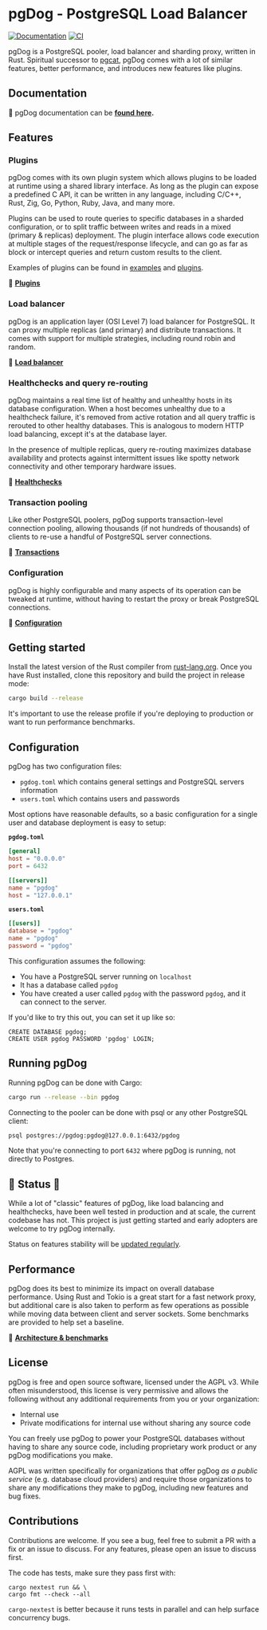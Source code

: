 # pgDog - PostgreSQL Load Balancer

[![Documentation](https://img.shields.io/badge/documentation-blue?style=flat)](https://pgdog.dev)
[![CI](https://github.com/levkk/pgdog/actions/workflows/ci.yml/badge.svg)](https://github.com/levkk/pgdog/actions/workflows/ci.yml)

pgDog is a PostgreSQL pooler, load balancer and sharding proxy, written in Rust.
Spiritual successor to [pgcat](https://github.com/levkk/pgcat), pgDog comes with a lot of
similar features, better performance, and introduces new features like plugins.

## Documentation

&#128216; pgDog documentation can be **[found here](https://pgdog.dev).**

## Features

### Plugins

pgDog comes with its own plugin system which allows plugins to be loaded at runtime using a shared library interface. As long as the plugin can expose a predefined C API, it can be written in any language, including C/C++, Rust, Zig, Go, Python, Ruby, Java, and many more.

Plugins can be used to route queries to specific databases in a sharded configuration, or to
split traffic between writes and reads in a mixed (primary & replicas) deployment. The plugin
interface allows code execution at multiple stages of the request/response lifecycle, and can
go as far as block or intercept queries and return custom results to the client.

Examples of plugins can be found in [examples](https://github.com/levkk/pgdog/tree/main/examples) and [plugins](https://github.com/levkk/pgdog/tree/main/plugins).

&#128216; **[Plugins](https://pgdog.dev/features/plugins/)**

### Load balancer

pgDog is an application layer (OSI Level 7) load balancer for PostgreSQL. It can proxy multiple replicas (and primary) and distribute transactions. It comes with support for multiple strategies, including round robin and random.

&#128216; **[Load balancer](https://pgdog.dev/features/load-balancer)**

### Healthchecks and query re-routing

pgDog maintains a real time list of healthy and unhealthy hosts in its database configuration.
When a host becomes unhealthy due to a healthcheck failure, it's removed from active rotation
and all query traffic is rerouted to other healthy databases. This is analogous to modern HTTP
load balancing, except it's at the database layer.

In the presence of multiple replicas, query re-routing maximizes database availability and
protects against intermittent issues like spotty network connectivity and other temporary hardware issues.

&#128216; **[Healthchecks](https://pgdog.dev/features/healthchecks)**

### Transaction pooling

Like other PostgreSQL poolers, pgDog supports transaction-level connection pooling, allowing
thousands (if not hundreds of thousands) of clients to re-use a handful of PostgreSQL server connections.

&#128216; **[Transactions](https://pgdog.dev/features/transaction-mode)**

### Configuration

pgDog is highly configurable and many aspects of its operation can be tweaked at runtime, without having
to restart the proxy or break PostgreSQL connections.

&#128216; **[Configuration](https://pgdog.dev/configuration/)**

## Getting started

Install the latest version of the Rust compiler from [rust-lang.org](https://rust-lang.org).
Once you have Rust installed, clone this repository and build the project in release mode:

```bash
cargo build --release
```

It's important to use the release profile if you're deploying to production or want to run
performance benchmarks.

## Configuration

pgDog has two configuration files:

* `pgdog.toml` which contains general settings and PostgreSQL servers information
* `users.toml` which contains users and passwords

Most options have reasonable defaults, so a basic configuration for a single user
and database deployment is easy to setup:

**`pgdog.toml`**

```toml
[general]
host = "0.0.0.0"
port = 6432

[[servers]]
name = "pgdog"
host = "127.0.0.1"
```

**`users.toml`**

```toml
[[users]]
database = "pgdog"
name = "pgdog"
password = "pgdog"
```

This configuration assumes the following:

* You have a PostgreSQL server running on `localhost`
* It has a database called `pgdog`
* You have created a user called `pgdog` with the password `pgdog`, and it can connect
  to the server.

If you'd like to try this out, you can set it up like so:

```postgresql
CREATE DATABASE pgdog;
CREATE USER pgdog PASSWORD 'pgdog' LOGIN;
```

## Running pgDog

Running pgDog can be done with Cargo:

```bash
cargo run --release --bin pgdog
```

Connecting to the pooler can be done with psql or any other PostgreSQL client:

```bash
psql postgres://pgdog:pgdog@127.0.0.1:6432/pgdog
```

Note that you're connecting to port `6432` where pgDog is running, not directly to Postgres.

## &#128678; Status &#128678;

While a lot of "classic" features of pgDog, like load balancing and healthchecks, have been well tested in production and at scale, the current codebase has not. This project is just getting started and early adopters are welcome to try pgDog internally.

Status on features stability will be [updated regularly](https://pgdog.dev/features/).

## Performance

pgDog does its best to minimize its impact on overall database performance. Using Rust and Tokio is a great start for a fast network proxy, but additional
care is also taken to perform as few operations as possible while moving data between client and server sockets. Some benchmarks are provided
to help set a baseline.

&#128216; **[Architecture & benchmarks](https://pgdog.dev/architecture/)**

## License

pgDog is free and open source software, licensed under the AGPL v3. While often misunderstood, this license is very permissive
and allows the following without any additional requirements from you or your organization:

* Internal use
* Private modifications for internal use without sharing any source code

You can freely use pgDog to power your PostgreSQL databases without having to
share any source code, including proprietary work product or any pgDog modifications you make.

AGPL was written specifically for organizations that offer pgDog _as a public service_ (e.g. database cloud providers) and require
those organizations to share any modifications they make to pgDog, including new features and bug fixes.

## Contributions

Contributions are welcome. If you see a bug, feel free to submit a PR with a fix or an issue to discuss. For any features,
please open an issue to discuss first.

The code has tests, make sure they pass first with:

```
cargo nextest run && \
cargo fmt --check --all
```

`cargo-nextest` is better because it runs tests in parallel and can help surface concurrency bugs.
